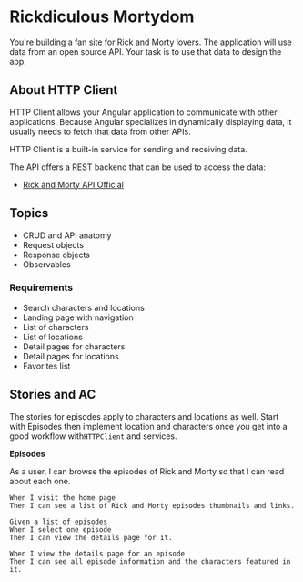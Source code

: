 # Rickdiculous Mortydom

You're building a fan site for Rick and Morty lovers. The application will use data from an open source API. Your task is to use that data to design the app.

## About HTTP Client

HTTP Client allows your Angular application to communicate with other applications. Because Angular specializes in dynamically displaying data, it usually needs to fetch that data from other APIs.

HTTP Client is a built-in service for sending and receiving data.

The API offers a REST backend that can be used to access the data:
* [Rick and Morty API Official](https://rickandmortyapi.com/documentation/#rest)

## Topics

- CRUD and API anatomy
- Request objects
- Response objects
- Observables

### Requirements

- Search characters and locations
- Landing page with navigation
- List of characters
- List of locations
- Detail pages for characters
- Detail pages for locations
- Favorites list

## Stories and AC

The stories for episodes apply to characters and locations as well. Start with Episodes then implement location and characters once you get into a good workflow with`HTTPClient` and services.

**Episodes**

As a user, I can browse the episodes of Rick and Morty so that I can read about each one.
```gherkin
When I visit the home page
Then I can see a list of Rick and Morty episodes thumbnails and links.

Given a list of episodes
When I select one episode
Then I can view the details page for it.

When I view the details page for an episode
Then I can see all episode information and the characters featured in it.
```
